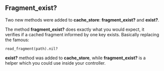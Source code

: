 ## Fragment\_exist?

Two new methods were added to **cache\_store**: **fragment\_exist?** and **exist?**.

The method **fragment\_exist?** does exactly what you would expect, it verifies if a cached fragment informed by one key exists.  Basically replacing the famous:

	read_fragment(path).nil?

**exist?** method was added to **cache\_store**, while **fragment\_exist?**  is a helper which you could use inside your controller.
